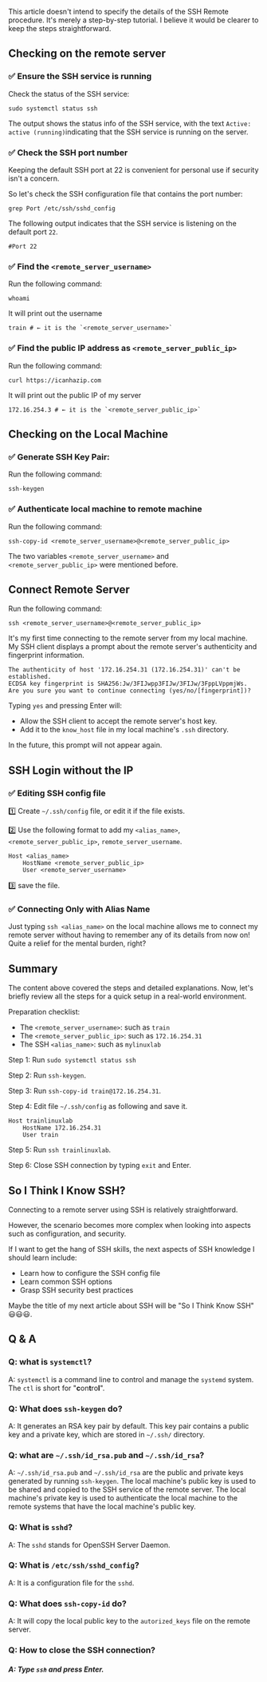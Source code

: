 
This article doesn't intend to specify the details of the SSH Remote procedure. It's merely a step-by-step tutorial. I believe it would be clearer to keep the steps straightforward.

## Checking on the remote server

### ✅ Ensure the SSH service is running
Check the status of the SSH service:
```shell
sudo systemctl status ssh
```
The output shows the status info of the SSH service,  with the text `Active: active (running)`indicating that the SSH service is running on the server.

### ✅ Check the SSH port number

Keeping the default SSH port at 22 is convenient for personal use if security isn't a concern.

So let's check the SSH configuration file that contains the port number:
```shell
grep Port /etc/ssh/sshd_config
```

The following output indicates that the SSH service is listening on the default port `22`.
```shell
#Port 22
```
### ✅ Find the `<remote_server_username>`

Run the following command:
```shell
whoami
```

It will print out the username
```shell
train # ← it is the `<remote_server_username>`
```
### ✅ Find the public IP address as  `<remote_server_public_ip>`

Run the following command:
```shell
curl https://icanhazip.com
```

It will print out the public IP of my server
```shell
172.16.254.3 # ← it is the `<remote_server_public_ip>`
```

## Checking on the Local Machine

### ✅ Generate SSH Key Pair:

Run the following command:
```shell
ssh-keygen
```

### ✅ Authenticate  local machine to  remote machine

Run the following command:
```shell
ssh-copy-id <remote_server_username>@<remote_server_public_ip> 
```

The two variables `<remote_server_username>` and `<remote_server_public_ip>` were mentioned before.
## Connect Remote Server

Run the following command:
```shell
ssh <remote_server_username>@<remote_server_public_ip>
```

It's my first time connecting to the remote server from my local machine. My SSH client displays a prompt about the remote server's authenticity and fingerprint information.

```
The authenticity of host '172.16.254.31 (172.16.254.31)' can't be established.
ECDSA key fingerprint is SHA256:Jw/3FIJwpp3FIJw/3FIJw/3FppLVppmjWs.
Are you sure you want to continue connecting (yes/no/[fingerprint])?
```

Typing `yes` and pressing Enter will:

- Allow the SSH client to accept the remote server's host key.
- Add it to the `know_host` file in my local machine's `.ssh` directory.

In the future, this prompt will not appear again.

## SSH Login without the IP

### ✅ Editing SSH config file

1️⃣ Create `~/.ssh/config` file, or edit it if the file exists. 

2️⃣ Use the following format to add my `<alias_name>`, `<remote_server_public_ip>`, `remote_server_username`.

```config
Host <alias_name>
	HostName <remote_server_public_ip>
	User <remote_server_username>
```

3️⃣ save the file.

### ✅ Connecting Only with Alias Name

Just typing `ssh <alias_name>` on the local machine allows me to connect my remote server without having to remember any of its details from now on! Quite a relief for the mental burden, right?

## Summary

The content above covered the steps and detailed explanations. Now, let's briefly review all the steps for a quick setup in a real-world environment.

Preparation checklist: 
- The `<remote_server_username>`: such as `train`
- The `<remote_server_public_ip>`: such as `172.16.254.31`
- The SSH `<alias_name>`: such as `mylinuxlab`

Step 1: Run `sudo systemctl status ssh` 

Step 2: Run `ssh-keygen`.

Step 3: Run `ssh-copy-id train@172.16.254.31`.

Step 4: Edit file `~/.ssh/config` as following and save it.

```config
Host trainlinuxlab
	HostName 172.16.254.31
	User train
```

Step 5: Run `ssh trainlinuxlab`.

Step 6: Close SSH connection by typing `exit` and Enter.

## So I Think I Know SSH?

Connecting to a remote server using SSH is relatively straightforward. 

However, the scenario becomes more complex when looking into aspects such as configuration, and security.

If I want to get the hang of SSH skills, the next aspects of SSH knowledge I should learn include:
- Learn how to configure the SSH config file
- Learn common SSH options
- Grasp SSH security best practices

Maybe the title of my next article about SSH will be "So I Think  Know SSH" 😃😃😃.

## Q & A

### Q: what is `systemctl`?
A: `systemctl` is a command line to control and manage the `systemd` system. The `ctl` is short for "**c**on**t**ro**l**".
### Q: What does `ssh-keygen` do?
A: It generates an RSA key pair by default. This key pair contains a public key and a private key,  which are stored in `~/.ssh/` directory.
### Q: what are `~/.ssh/id_rsa.pub` and `~/.ssh/id_rsa`?
A: `~/.ssh/id_rsa.pub` and `~/.ssh/id_rsa` are the public and private keys generated by running `ssh-keygen`.
The local machine's public key is used to be shared and copied to the SSH service of the remote server.
The local machine's private key is used to authenticate the local machine to the remote systems that have the local machine's public key.

### Q: What is `sshd`?
A: The `sshd` stands for OpenSSH Server Daemon.

### Q: What is `/etc/ssh/sshd_config`?
A: It is a configuration file for the `sshd`. 

### Q: What does `ssh-copy-id` do?
A: It will copy the local public key to the `autorized_keys` file on the remote server.

### Q: How to close the SSH connection?

##### A: Type `ssh` and press Enter.
